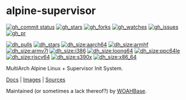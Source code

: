 # alpine-supervisor

[![gh_commit status][201]][151]
[![gh_stars][202]][152]
[![gh_forks][203]][153]
[![gh_watches][204]][154]
[![gh_issues][216]][166]
[![gh_pr][217]][167]

[![dh_pulls][205]][155]
[![dh_stars][206]][156]
[![dh_size:aarch64][208]][158]
[![dh_size:armhf][210]][160]
[![dh_size:armv7l][209]][159]
[![dh_size:i386][211]][161]
[![dh_size:loong64][212]][162]
[![dh_size:ppc64le][213]][163]
[![dh_size:riscv64][214]][164]
[![dh_size:s390x][215]][165]
[![dh_size:x86_64][207]][157]

MultiArch Alpine Linux + Supervisor Init System.

[Docs][112] | [Images][155] | [Sources][151]

Maintained (or sometimes a lack thereof?) by [WOAHBase][110].

[110]: https://woahbase.online/
[112]: https://woahbase.online/images/alpine-supervisor/

[151]: https://github.com/woahbase/alpine-supervisor
[152]: https://github.com/woahbase/alpine-supervisor/stargazers
[153]: https://github.com/woahbase/alpine-supervisor/network/members
[154]: https://github.com/woahbase/alpine-supervisor/watchers
[155]: https://hub.docker.com/r/woahbase/alpine-supervisor
[156]: https://hub.docker.com/r/woahbase/alpine-supervisor
[157]: https://hub.docker.com/r/woahbase/alpine-supervisor/tags?name=x86_64&ordering=last_updated
[158]: https://hub.docker.com/r/woahbase/alpine-supervisor/tags?name=aarch64&ordering=last_updated
[159]: https://hub.docker.com/r/woahbase/alpine-supervisor/tags?name=armv7l&ordering=last_updated
[160]: https://hub.docker.com/r/woahbase/alpine-supervisor/tags?name=armhf&ordering=last_updated
[161]: https://hub.docker.com/r/woahbase/alpine-supervisor/tags?name=i386&ordering=last_updated
[162]: https://hub.docker.com/r/woahbase/alpine-supervisor/tags?name=loong64&ordering=last_updated
[163]: https://hub.docker.com/r/woahbase/alpine-supervisor/tags?name=ppc64le&ordering=last_updated
[164]: https://hub.docker.com/r/woahbase/alpine-supervisor/tags?name=riscv64&ordering=last_updated
[165]: https://hub.docker.com/r/woahbase/alpine-supervisor/tags?name=s390x&ordering=last_updated
[166]: https://github.com/woahbase/alpine-supervisor/issues
[167]: https://github.com/woahbase/alpine-supervisor/pulls

[201]: https://img.shields.io/github/last-commit/woahbase/alpine-supervisor?color=brightgreen&style=flat-square&logo=github
[202]: https://img.shields.io/github/stars/woahbase/alpine-supervisor?color=brightgreen&style=flat-square&logo=github
[203]: https://img.shields.io/github/forks/woahbase/alpine-supervisor?color=brightgreen&style=flat-square&logo=github
[204]: https://img.shields.io/github/watchers/woahbase/alpine-supervisor?color=brightgreen&style=flat-square&logo=github
[205]: https://img.shields.io/docker/pulls/woahbase/alpine-supervisor?color=brightgreen&style=flat-square&logo=docker&label=pulls
[206]: https://img.shields.io/docker/stars/woahbase/alpine-supervisor?color=brightgreen&style=flat-square&logo=docker&label=stars
[207]: https://img.shields.io/docker/image-size/woahbase/alpine-supervisor/x86_64?label=x86_64&color=brightgreen&style=flat-square&logo=docker
[208]: https://img.shields.io/docker/image-size/woahbase/alpine-supervisor/aarch64?label=aarch64&color=brightgreen&style=flat-square&logo=docker
[209]: https://img.shields.io/docker/image-size/woahbase/alpine-supervisor/armv7l?label=armv7l&color=brightgreen&style=flat-square&logo=docker
[210]: https://img.shields.io/docker/image-size/woahbase/alpine-supervisor/armhf?label=armhf&color=brightgreen&style=flat-square&logo=docker
[211]: https://img.shields.io/docker/image-size/woahbase/alpine-supervisor/i386?label=i386&color=brightgreen&style=flat-square&logo=docker
[212]: https://img.shields.io/docker/image-size/woahbase/alpine-supervisor/loong64?label=loong64&color=brightgreen&style=flat-square&logo=docker
[213]: https://img.shields.io/docker/image-size/woahbase/alpine-supervisor/ppc64le?label=ppc64le&color=brightgreen&style=flat-square&logo=docker
[214]: https://img.shields.io/docker/image-size/woahbase/alpine-supervisor/riscv64?label=riscv64&color=brightgreen&style=flat-square&logo=docker
[215]: https://img.shields.io/docker/image-size/woahbase/alpine-supervisor/s390x?label=s390x&color=brightgreen&style=flat-square&logo=docker
[216]: https://img.shields.io/github/issues/woahbase/alpine-supervisor?color=brightgreen&style=flat-square&logo=github
[217]: https://img.shields.io/github/issues-pr/woahbase/alpine-supervisor?color=brightgreen&style=flat-square&logo=github
